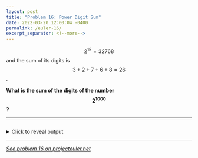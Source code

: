 ```yaml
---
layout: post
title: "Problem 16: Power Digit Sum"
date: 2022-03-20 12:00:04 -0400
permalink: /euler-16/
excerpt_separator: <!--more-->
---
```

$$2^{15} = 32768$$ and the sum of its digits is $$3 + 2 + 7 + 6 + 8 = 26$$.

**What is the sum of the digits of the number $$2^{1000}$$?**
<!--more-->

***

```py

```

<details> 
<summary>Click to reveal output</summary>
{% highlight py%}
OUTPUT
{% endhighlight %}
</details>  

***

*[See problem 16 on projecteuler.net](https://projecteuler.net/problem=16)*